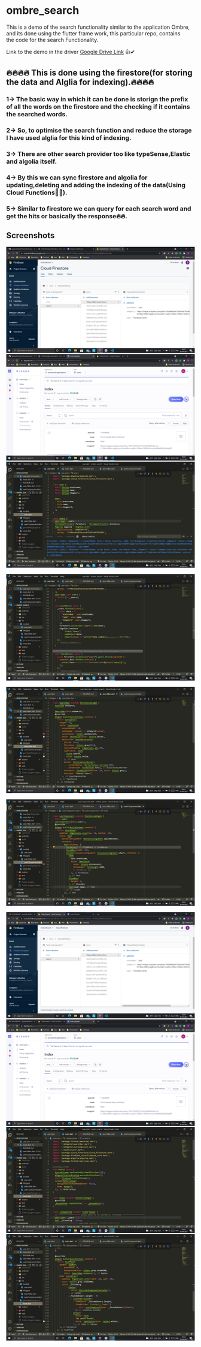 # ombre_search

This is a demo of the search functionality similar to the application Ombre, and its done using the flutter frame work, this particular repo, contains\
the code for the search Functionality.

Link to the demo in the driver
[Google Drive Link](https://drive.google.com/drive/folders/1FPpAXBOVZWJDTv9UxSJDgXfhui4Az9Df?usp=sharing) 👍✔

## 🔥🔥🔥🔥 This is done using the firestore(for storing the data and Alglia for indexing).🔥🔥🔥🔥

### 1-> The basic way in which it can be done is storign the prefix of all the words on the firestore and the checking if it contains the searched words.

### 2-> So, to optimise the search function and reduce the storage I have used alglia for this kind of indexing.

### 3-> There are other search provider too like typeSense,Elastic and algolia itself.

### 4-> By this we can sync firestore and algolia for updating,deleting and adding the indexing of the data(Using Cloud Functions🌟🌟).

### 5-> Similar to firestore we can query for each search word and get the hits or basically the response🔥🔥.

## Screenshots

![App Screenshot](https://github.com/guptashubham95a/ombre_search/blob/main/output/0.jpg)
![App Screenshot](https://github.com/guptashubham95a/ombre_search/blob/main/output/01.jpg)
![App Screenshot](https://github.com/guptashubham95a/ombre_search/blob/main/output/1.jpg)

![App Screenshot](https://github.com/guptashubham95a/ombre_search/blob/main/output/2.jpg)

![App Screenshot](https://github.com/guptashubham95a/ombre_search/blob/main/output/3.jpg)

![App Screenshot](https://github.com/guptashubham95a/ombre_search/blob/main/output/4.jpg)

![App Screenshot](https://github.com/guptashubham95a/ombre_search/blob/main/output/5.jpg)
![App Screenshot](https://github.com/guptashubham95a/ombre_search/blob/main/output/6.jpg)
![App Screenshot](https://github.com/guptashubham95a/ombre_search/blob/main/output/7.jpg)
![App Screenshot](https://github.com/guptashubham95a/ombre_search/blob/main/output/8.jpg)
